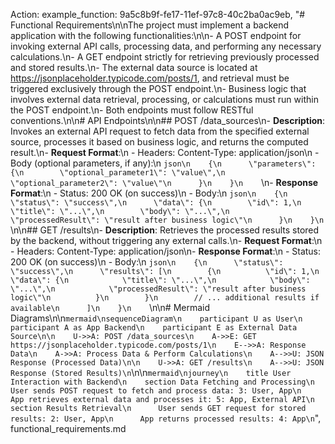 Action: example_function: 9a5c8b9f-fe17-11ef-97c8-40c2ba0ac9eb, "# Functional Requirements\n\nThe project must implement a backend application with the following functionalities:\n\n- A POST endpoint for invoking external API calls, processing data, and performing any necessary calculations.\n- A GET endpoint strictly for retrieving previously processed and stored results.\n- The external data source is located at https://jsonplaceholder.typicode.com/posts/1, and retrieval must be triggered exclusively through the POST endpoint.\n- Business logic that involves external data retrieval, processing, or calculations must run within the POST endpoint.\n- Both endpoints must follow RESTful conventions.\n\n# API Endpoints\n\n## POST /data_sources\n- **Description**: Invokes an external API request to fetch data from the specified external source, processes it based on business logic, and returns the computed result.\n- **Request Format**:\n  - Headers: Content-Type: application/json\n  - Body (optional parameters, if any):\n    ```json\n    {\n      \"parameters\": {\n        \"optional_parameter1\": \"value\",\n        \"optional_parameter2\": \"value\"\n      }\n    }\n    ```\n- **Response Format**:\n  - Status: 200 OK (on success)\n  - Body:\n    ```json\n    {\n      \"status\": \"success\",\n      \"data\": {\n        \"id\": 1,\n        \"title\": \"...\",\n        \"body\": \"...\",\n        \"processedResult\": \"result after business logic\"\n      }\n    }\n    ```\n\n## GET /results\n- **Description**: Retrieves the processed results stored by the backend, without triggering any external calls.\n- **Request Format**:\n  - Headers: Content-Type: application/json\n- **Response Format**:\n  - Status: 200 OK (on success)\n  - Body:\n    ```json\n    {\n      \"status\": \"success\",\n      \"results\": [\n        {\n          \"id\": 1,\n          \"data\": {\n            \"title\": \"...\",\n            \"body\": \"...\",\n            \"processedResult\": \"result after business logic\"\n          }\n        }\n        // ... additional results if available\n      ]\n    }\n    ```\n\n# Mermaid Diagrams\n\n```mermaid\nsequenceDiagram\n    participant U as User\n    participant A as App Backend\n    participant E as External Data Source\n\n    U->>A: POST /data_sources\n    A->>E: GET https://jsonplaceholder.typicode.com/posts/1\n    E-->>A: Response Data\n    A->>A: Process Data & Perform Calculations\n    A-->>U: JSON Response (Processed Data)\n\n    U->>A: GET /results\n    A-->>U: JSON Response (Stored Results)\n```\n\n```mermaid\njourney\n    title User Interaction with Backend\n    section Data Fetching and Processing\n      User sends POST request to fetch and process data: 3: User, App\n      App retrieves external data and processes it: 5: App, External API\n    section Results Retrieval\n      User sends GET request for stored results: 2: User, App\n      App returns processed results: 4: App\n```", functional_requirements.md